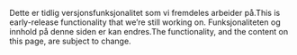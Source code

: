 <span data-ttu-id="06684-101">Dette er tidlig versjonsfunksjonalitet som vi fremdeles arbeider på.</span><span class="sxs-lookup"><span data-stu-id="06684-101">This is early-release functionality that we’re still working on.</span></span> <span data-ttu-id="06684-102">Funksjonaliteten og innhold på denne siden er kan endres.</span><span class="sxs-lookup"><span data-stu-id="06684-102">The functionality, and the content on this page, are subject to change.</span></span>
